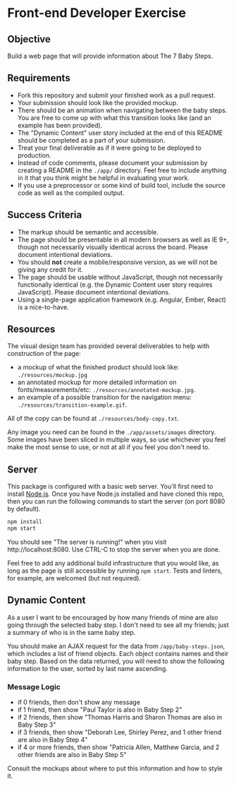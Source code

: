 Front-end Developer Exercise
============================

Objective
---------

Build a web page that will provide information about The 7 Baby Steps.

Requirements
------------

* Fork this repository and submit your finished work as a pull request.
* Your submission should look like the provided mockup.
* There should be an animation when navigating between the baby steps. You are free to come up with what this transition looks like (and an example has been provided).
* The "Dynamic Content" user story included at the end of this README should be completed as a part of your submission.
* Treat your final deliverable as if it were going to be deployed to production.
* Instead of code comments, please document your submission by creating a README in the `./app/` directory. Feel free to include anything in it that you think might be helpful in evaluating your work.
* If you use a preprocessor or some kind of build tool, include the source code as well as the compiled output.

Success Criteria
----------------

* The markup should be semantic and accessible.
* The page should be presentable in all modern browsers as well as IE 9+, though not necessarily visually identical across the board. Please document intentional deviations.
* You should __not__ create a mobile/responsive version, as we will not be giving any credit for it.
* The page should be usable without JavaScript, though not necessarily functionally identical (e.g. the Dynamic Content user story requires JavaScript). Please document intentional deviations.
* Using a single-page application framework (e.g. Angular, Ember, React) is a nice-to-have.

Resources
---------

The visual design team has provided several deliverables to help with construction of the page:
* a mockup of what the finished product should look like: `./resources/mockup.jpg`
* an annotated mockup for more detailed information on fonts/measurements/etc: `./resources/annotated-mockup.jpg`.
* an example of a possible transition for the navigation menu: `./resources/transition-example.gif`.

All of the copy can be found at `./resources/body-copy.txt`.

Any image you need can be found in the `./app/assets/images` directory. Some images have been sliced in multiple ways, so use whichever you feel make the most sense to use, or not at all if you feel you don't need to.

Server
------

This package is configured with a basic web server. You'll first need to install [Node.js](http://nodejs.org/). Once you have Node.js installed and have cloned this repo, then you can run the following commands to start the server (on port 8080 by default).

```sh
npm install
npm start
```

You should see "The server is running!" when you visit http://localhost:8080. Use CTRL-C to stop the server when you are done.

Feel free to add any additional build infrastructure that you would like, as long as the page is still accessible by running `npm start`. Tests and linters, for example, are welcomed (but not required).

Dynamic Content
---------------

As a user I want to be encouraged by how many friends of mine are also going through the selected baby step. I don't need to see all my friends; just a summary of who is in the same baby step.

You should make an AJAX request for the data from `/app/baby-steps.json`, which includes a list of friend objects. Each object contains names and their baby step. Based on the data returned, you will need to show the following information to the user, sorted by last name ascending.

### Message Logic

* if 0 friends, then don't show any message
* if 1 friend, then show "Paul Taylor is also in Baby Step 2"
* if 2 friends, then show "Thomas Harris and Sharon Thomas are also in Baby Step 3"
* if 3 friends, then show "Deborah Lee, Shirley Perez, and 1 other friend are also in Baby Step 4"
* if 4 or more friends, then show "Patricia Allen, Matthew Garcia, and 2 other friends are also in Baby Step 5"

Consult the mockups about where to put this information and how to style it.
